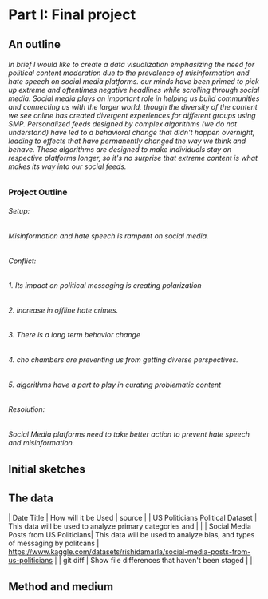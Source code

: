
# Part I: Final project

## An outline

###### In brief I would like to create a data visualization emphasizing the need for political content moderation due to the prevalence of misinformation and hate speech on social media platforms. our minds have been primed to pick up extreme and oftentimes negative headlines while scrolling through social media. Social media plays an important role in helping us build communities and connecting us with the larger world, though the diversity of the content we see online has created divergent experiences for different groups using SMP. Personalized feeds designed by complex algorithms (we do not understand)  have led to a  behavioral change that didn't happen overnight, leading to effects that have permanently changed the way we think and behave. These algorithms are designed to make individuals stay on respective platforms longer, so it's no surprise that extreme content is what makes its way into our social feeds. 

### Project Outline

###### Setup:
###### Misinformation and hate speech is rampant on social media.

###### Conflict: 
###### 1. Its impact on political messaging is creating polarization
###### 2. increase in offline hate crimes.
###### 3. There is a long term behavior change
###### 4. cho chambers are preventing us from getting diverse perspectives. 
###### 5. algorithms have a part to play in curating problematic content

###### Resolution:
###### Social Media platforms need to take better action to prevent hate speech and misinformation.

## Initial sketches

######

## The data

| Date Title | How will it be Used | source  |
| US Politicians Political Dataset | This data will be used to analyze primary categories and |   |
| Social Media Posts from US Politicians| This data will be used to analyze bias, and types of messaging by politcans   | https://www.kaggle.com/datasets/rishidamarla/social-media-posts-from-us-politicians |
| git diff | Show file differences that haven't been staged |  |



######

## Method and medium

######


